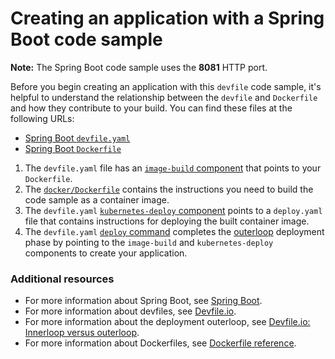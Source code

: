 # Creating an application with a Spring Boot code sample

**Note:** The Spring Boot code sample uses the **8081** HTTP port.

Before you begin creating an application with this `devfile` code sample, it's helpful to understand the relationship between the `devfile` and `Dockerfile` and how they contribute to your build. You can find these files at the following URLs:

* [Spring Boot `devfile.yaml`](https://github.com/devfile-samples/devfile-sample-java-springboot-basic/blob/main/devfile.yaml)
* [Spring Boot `Dockerfile`](https://github.com/devfile-samples/devfile-sample-java-springboot-basic/blob/main/docker/Dockerfile)

1. The `devfile.yaml` file has an [`image-build` component](https://github.com/devfile-samples/devfile-sample-java-springboot-basic/blob/main/devfile.yaml#L21-L27) that points to your `Dockerfile`.
2. The [`docker/Dockerfile`](https://github.com/devfile-samples/devfile-sample-java-springboot-basic/blob/main/docker/Dockerfile) contains the instructions you need to build the code sample as a container image.
3. The `devfile.yaml` [`kubernetes-deploy` component](https://github.com/devfile-samples/devfile-sample-java-springboot-basic/blob/main/devfile.yaml#L28-L41) points to a `deploy.yaml` file that contains instructions for deploying the built container image.
4. The `devfile.yaml` [`deploy` command](https://github.com/devfile-samples/devfile-sample-java-springboot-basic/blob/main/devfile.yaml#L43-L56) completes the [outerloop](https://devfile.io/docs/2.2.0/innerloop-vs-outerloop) deployment phase by pointing to the `image-build` and `kubernetes-deploy` components to create your application.

### Additional resources
* For more information about Spring Boot, see [Spring Boot](https://spring.io/projects/spring-boot).
* For more information about devfiles, see [Devfile.io](https://devfile.io/).
* For more information about the deployment outerloop, see [Devfile.io: Innerloop versus outerloop](https://devfile.io/docs/2.2.0/innerloop-vs-outerloop).
* For more information about Dockerfiles, see [Dockerfile reference](https://docs.docker.com/engine/reference/builder/).
